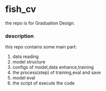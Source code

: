 # fish_cv
the repo is for Graduation Design.

### description
this repo contains some main part:
1. data reading
2. model structure
3. configs of model,data enhance,training
4. the process(step) of training,eval and save
5. model eval
6. the script of execute the code
